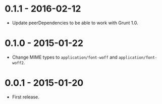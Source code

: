 # 0.1.1 - 2016-02-12

* Update peerDependencies to be able to work with Grunt 1.0.

# 0.1.0 - 2015-01-22

* Change MIME types to `application/font-woff` and `application/font-woff2`.

# 0.0.1 - 2015-01-20

* First release.
